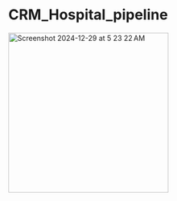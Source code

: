 # CRM_Hospital_pipeline


<img width="318" alt="Screenshot 2024-12-29 at 5 23 22 AM" src="https://github.com/user-attachments/assets/c6e6420b-6dac-483f-8547-0f8263f93460" />
